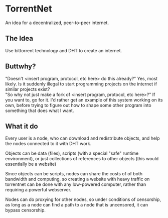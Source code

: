 TorrentNet
==========

An idea for a decentralized, peer-to-peer internet.

The Idea
--------
Use bittorrent technology and DHT to create an internet.

Buttwhy?
--------
"Doesn't \<insert program, protocol, etc here\> do this already?"
	Yes, most likely.  Is it suddenly illegal to start programming projects on the internet if similar projects exist?             
"So why not just make a fork of \<insert program, protocol, etc here\>?"
	If you want to, go for it.  I'd rather get an example of this system working on its own, before trying to figure out how
		to shape some other program into something that does what I want.

What it do
----------
Every user is a node, who can download and redistribute objects, and help the nodes connected to it with DHT work.

Objects can be data (files), scripts (with a special "safe" runtime environment), or just collections of references
	to other objects (this would essentially be a website)

Since objects can be scripts, nodes can share the costs of of both bandwidth and computing, so creating a website with heavy traffic on
	torrentnet can be done with any low-powered computer, rather than requiring a powerful webserver.
	
Nodes can do proxying for other nodes, so under conditions of censorship, as long as a node can find a path to a node that is uncensored,
	it can bypass censorship.
